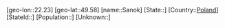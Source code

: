 ﻿---
location: [49.58,22.23]
type: City
tags:
- geo/City


SpocWebEntityId: 33939
isDeleted: false
confidential: public

---
[geo-lon::22.23]
[geo-lat::49.58]
[name::Sanok]
[State::]
[Country::[Poland](geo/Continent/Europe/Poland.md)]
[StateId::]
[Population::]
[Unknown::]

